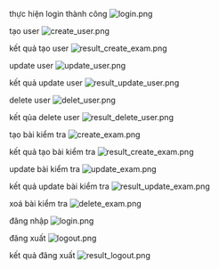 thực hiện login thành công
![login.png](test/login.png)

tạo user
![create_user.png](test%2Fcreate_user.png)


kết quả tạo user
![result_create_exam.png](test%2Fresult_create_exam.png)

update user
![update_user.png](test%2Fupdate_user.png)


kết quả update user
![result_update_user.png](test%2Fresult_update_user.png)

delete user
![delet_user.png](test%2Fdelet_user.png)


kết qủa delete user
![result_delete_user.png](test%2Fresult_delete_user.png)

tạo bài kiểm tra
![create_exam.png](test%2Fcreate_exam.png)


kết quả tạo bài kiểm tra
![result_create_exam.png](test%2Fresult_create_exam.png)

update bài kiểm tra
![update_exam.png](test%2Fupdate_exam.png)

kết quả update bài kiểm tra
![result_update_exam.png](test%2Fresult_update_exam.png)

xoá bài kiểm tra
![delete_exam.png](test%2Fdelete_exam.png)

đăng nhập
![login.png](test%2Flogin.png)

đăng xuất
![logout.png](test%2Flogout.png)


kết quả đăng xuất
![result_logout.png](test%2Fresult_logout.png)